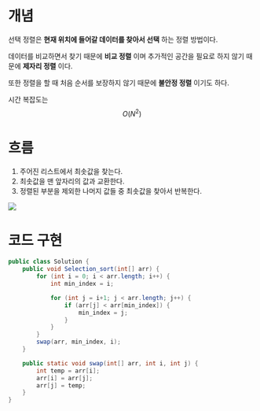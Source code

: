 # 개념

선택 정렬은 **현재 위치에 들어갈 데이터를 찾아서 선택** 하는 정렬 방법이다.

데이터를 비교하면서 찾기 때문에 **비교 정렬** 이며 추가적인 공간을 필요로 하지 않기 때문에 **제자리 정렬** 이다.

또한 정렬을 할 때 처음 순서를 보장하지 않기 때문에 **불안정 정렬** 이기도 하다.

시간 복잡도는 $$O(N^2)$$


# 흐름

1. 주어진 리스트에서 최솟값을 찾는다.
2. 최솟값을 맨 앞자리의 값과 교환한다.
3. 정렬된 부분을 제외한 나머지 값들 중 최솟값을 찾아서 반복한다.

![](https://img1.daumcdn.net/thumb/R1280x0/?scode=mtistory2&fname=https%3A%2F%2Fblog.kakaocdn.net%2Fdn%2FzGdeV%2Fbtsh59ZeYkR%2F12lOZZqZW99jsD6Gi7QoC0%2Fimg.png)


# 코드 구현

```java
public class Solution {
	public void Selection_sort(int[] arr) {
		for (int i = 0; i < arr.length; i++) {
			int min_index = i;

			for (int j = i+1; j < arr.length; j++) {
				if (arr[j] < arr[min_index]) {
					min_index = j;
				}
			}
		}
		swap(arr, min_index, i);
	}

	public static void swap(int[] arr, int i, int j) {
		int temp = arr[i];
		arr[i] = arr[j];
		arr[j] = temp;
	}
}
```

